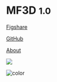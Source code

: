 <!-- _coverpage.md -->

# MF3D <small>1.0</small>

[Figshare](https://figshare.com/projects/MF3D_Release_1_A_visual_stimulus_set_of_parametrically_controlled_CGI_macaque_faces_for_research/64544)

[GitHub](https://github.com/MonkeyGone2Heaven/MF3D-Tools)

[About](#about-the-mf3d-tools-repository)

<!-- background image -->

![](https://raw.githubusercontent.com/MonkeyGone2Heaven/MF3D-Tools/c18a1f1b3cb065eb100917910eaea832c7e50e52/docs/MF3D_Logo_black.svg)

<!-- background color -->

![color](#FFAB03)

